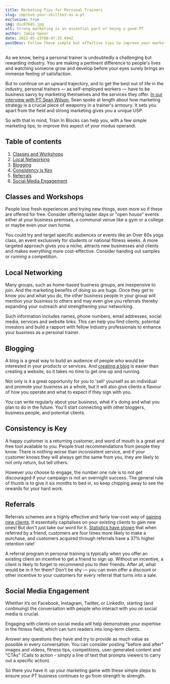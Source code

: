 ```yaml
---
title: Marketing Tips for Personal Trainers
slug: improve-your-skillset-as-a-pt
exclusive: true
img: dsc07685.jpg
alt: Strong marketing is an essential part of being a good PT
author: Jamie Spoor
date: 2022-05-23T08:47:25.694Z
postDesc: Follow these simple but effective tips to improve your marketing skills
---
```

As we know, being a personal trainer is undoubtedly a challenging but rewarding industry. You are making a pertinent difference to people's lives and watching someone grow and develop before your eyes surely brings an immense feeling of satisfaction.

But to continue on an upward trajectory, and to get the best out of life in the industry, personal trainers — as self-employed workers — have to be business savvy by marketing themselves and the services they offer. [In our interview with PT Sean Wilson](https://traininblocks.com/blog/sean-wilson-personal-trainer-interview/), Sean spoke at length about how marketing strategy is a crucial piece of weaponry in a trainer's armoury. It sets you apart from the field and strong marketing gives you a unique USP.

So with that in mind, Train In Blocks can help you, with a few simple marketing tips, to improve this aspect of your modus operandi.

## Table of contents

1. [Classes and Workshops](#classes-and-workshops)
2. [Local Networking](#local-networking)
3. [Blogging](#blogging)
4. [Consistency is Key](#consistency-is-key)
5. [Referrals](#referrals)
6. [Social Media Engagement](#social-media-engagement)

## Classes and Workshops

People love fresh experiences and trying new things, even more so if these are offered for free. Consider offering taster days or "open house" events either at your business premises, a communal venue like a gym or a college or maybe even your own home.

You could try and target specific audiences or events like an Over 60s yoga class, an event exclusively for students or national fitness weeks. A more targeted approach gives you a niche, attracts new businesses and clients and makes everything more cost-effective. Consider handing out samples or running a competition.

## Local Networking

Many groups, such as home-based business groups, are inexpensive to join. And the marketing benefits of doing so are huge. Once they get to know you and what you do, the other business people in your group will mention your business to others and may even give you referrals thereby expanding your outreach and strengthening your networking.

Such information includes names, phone numbers, email addresses, social media, services and website links. This can help you find clients, potential investors and build a rapport with fellow industry professionals to enhance your business as a personal trainer.

## Blogging

A blog is a great way to build an audience of people who would be interested in your products or services. And [creating a blog](https://traininblocks.com/blog/) is easier than creating a website, so it takes no time to get one up and running.

Not only is it a great opportunity for you to 'sell' yourself as an individual and promote your business as a whole, but it will also give clients a flavour of how you operate and what to expect if they sign with you.

You can write regularly about your business, what it's doing and what you plan to do in the future. You'll start connecting with other bloggers, business people, and potential clients.

## Consistency is Key

A happy customer is a returning customer, and word of mouth is a great and free tool available to you. People trust recommendations from people they know. There is nothing worse than inconsistent service, and if your customer knows they will always get the same from you, they are likely to not only return, but tell others.

However you choose to engage, the number one rule is to not get discouraged if your campaign is not an overnight success. The general rule of thumb is to give it six months to bed in, so keep chipping away to see the rewards for your hard work.

## Referrals

Referrals schemes are a highly effective and fairly low-cost way of [gaining new clients](https://origympersonaltrainercourses.co.uk/blog/how-to-get-pt-clients). It essentially capitalises on your existing clients to gain new ones! But don't just take our word for it. [Statistics have shown](https://www.extole.com/blog/15-referral-marketing-statistics-you-need-to-know/) that when referred by a friend, customers are four times more likely to make a purchase, and customers acquired through referrals have a 37% higher retention rate!

A referral program in personal training is typically when you offer an existing client an incentive to get a friend to sign up. Without an incentive, a client is likely to forget to recommend you to their friends. After all, what would be in it for them? Don't be shy — you can even offer a discount or other incentive to your customers for every referral that turns into a sale.

## Social Media Engagement

Whether it’s on Facebook, Instagram, Twitter, or LinkedIn, starting (and continuing) the conversation with people who interact with you on social media is crucial.

Engaging with clients on social media will help demonstrate your expertise in the fitness field, which can turn readers into long-term clients.

Answer any questions they have and try to provide as much value as possible in every conversation. You can consider posting "before and after" images and videos, fitness tips, competitions, user-generated content and "CTAs" (Calls to action - simply a line of text that prompts viewers to carry out a specific action).

So there you have it: up your marketing game with these simple steps to ensure your PT business continues to go from strength to strength.
